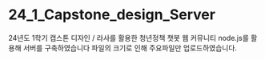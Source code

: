 # 24_1_Capstone_design_Server
24년도 1학기 캡스톤 디자인 / 라사를 활용한 청년정책 챗봇 웹 커뮤니티
node.js를 활용해 서버를 구축하였습니다
파일의 크기로 인해 주요파일만 업로드하였습니다.
